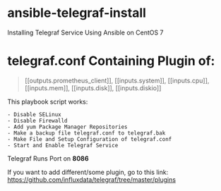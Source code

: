 # ansible-telegraf-install
Installing Telegraf Service Using Ansible on CentOS 7

# telegraf.conf Containing Plugin of:
> [[outputs.prometheus_client]], [[inputs.system]], [[inputs.cpu]], [[inputs.mem]], [[inputs.disk]], [[inputs.diskio]]


This playbook script works:
```
- Disable SELinux
- Disable Firewalld
- Add yum Package Manager Repositories 
- Make a backup file telegraf.conf to telegraf.bak
- Make File and Setup Configuration of telegraf.conf
- Start and Enable Telegraf Service
```
Telegraf Runs Port on **8086**

If you want to add different/some plugin, go to this link:
https://github.com/influxdata/telegraf/tree/master/plugins
